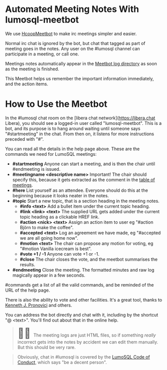 # Automated Meeting Notes With lumosql-meetbot

We use [HcoopMeetbot](https://hcoop-meetbot.readthedocs.io) to make irc meetings simpler and easier.

Normal irc chat is ignored by the bot, but chat that tagged as part of meeting
goes in the notes. Any user on the #lumosql channel can participate in a
meeting, or call one.

Meetings notes automatically appear in the [Meetbot log directory](https://lumosql.org/meetings) as soon as 
the meeting is finished.

This Meetbot helps us remember the important information immediately, and the action items.

# How to Use the Meetbot

In the #lumosql chat room on the [libera chat network](https://libera.chat Libera), you should see a logged-in user
called "lumosql-meetbot". This is a bot, and its purpose is to hang around waiting until someone
says "#startmeeting" in the chat. From then on, it listens for more instructions preceded with "#".

You can read all the details in the help page above. These are the commands we need for LumoSQL meetings:

* **#startmeeting**            Anyone can start a meeting, and is then the chair until #endmeeting is issued.
* **#meetingname \<descriptive name\>**             Important! The chair should specify this, because it gets extracted as the comment in the [table of meetings](https://lumosql.org/meetings).
* **#here**                    List yourself as an attendee. Everyone should do this at the beginning because it looks neater in the notes.
* **#topic**                   Start a new topic, that is a section heading in the meeting notes.
  * **#info \<text\>**           Add a bullet item under the current topic heading.
  * **#link \<link\> \<text\>**    The supplied URL gets added under the current topic heading as a clickable HREF link.
  * **#action \<nick\> \<text\>**  Assign an action item to user <nick> eg "#action Björn to make the coffee".
  * **#accepted \<text\>**       Log an agreement we have made, eg "#accepted we are all going home now".
  * **#motion \<text\>**         The chair can propose any motion for voting, eg "#motion Vanilla icecream is best".
  * **#vote +1 / -1**          Anyone can vote +1 or -1.
  * **#close**                 The chair closes the vote, and the meetbot summarises the results.
* **#endmeeting**              Close the meeting. The formatted minutes and raw log magically appear in a few seconds.

#commands           get a list of all the valid commands, and be reminded of the URL of the help page.

There is also the ability to vote and other facilities. It's a great tool, thanks to
[Kenneth J. Pronovici](https://github.com/pronovic) and others.

You can address the bot directly and chat with it, including by the shortcut "@
\<text\>". You'll find out about that in the online help.


> <font size="6"> &#9757;&#127998; </font> The meeting logs are just HTML files, so if something *really* incorrect gets into the notes by accident we can edit them manually. But this should be very rare.

>    Obviously, chat in #lumosql is covered by the [LumoSQL Code of Conduct](CODE-OF-CONDUCT.md), which says "be a decent person".

